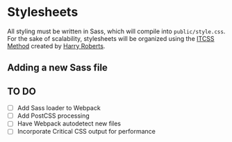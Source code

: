 # Stylesheets

All styling must be written in Sass, which will compile into `public/style.css`. For the sake of scalability, stylesheets will be organized using the [ITCSS Method](https://speakerdeck.com/dafed/managing-css-projects-with-itcsshttps://speakerdeck.com/dafed/managing-css-projects-with-itcss) created by [Harry Roberts](https://github.com/csswizardry).

## Adding a new Sass file

## TO DO
- [ ] Add Sass loader to Webpack
- [ ] Add PostCSS processing
- [ ] Have Webpack autodetect new files
- [ ] Incorporate Critical CSS output for performance

